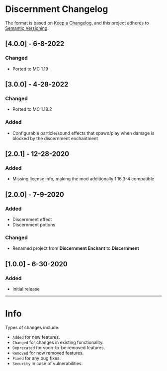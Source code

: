 # Discernment Changelog
The format is based on [Keep a Changelog](https://keepachangelog.com/en/1.0.0/), and this project adheres to [Semantic Versioning](https://semver.org/spec/v2.0.0.html).

## [4.0.0] - 6-8-2022
### Changed
- Ported to MC 1.19

## [3.0.0] - 4-28-2022
### Changed
- Ported to MC 1.18.2
### Added
- Configurable particle/sound effects that spawn/play when damage is blocked by the discernment enchantment

## [2.0.1] - 12-28-2020
### Added
- Missing license info, making the mod additionally 1.16.3-4 compatible

## [2.0.0] - 7-9-2020
### Added
- Discernment effect
- Discernment potions
### Changed
- Renamed project from **Discernment Enchant** to **Discernment**

## [1.0.0] - 6-30-2020
### Added
- Initial release

---
# Info
Types of changes include: 
- `Added` for new features.
- `Changed` for changes in existing functionality.
- `Deprecated` for soon-to-be removed features.
- `Removed` for now removed features.
- `Fixed` for any bug fixes.
- `Security` in case of vulnerabilities.